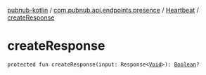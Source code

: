 [pubnub-kotlin](../../index.md) / [com.pubnub.api.endpoints.presence](../index.md) / [Heartbeat](index.md) / [createResponse](./create-response.md)

# createResponse

`protected fun createResponse(input: Response<`[`Void`](https://docs.oracle.com/javase/6/docs/api/java/lang/Void.html)`>): `[`Boolean`](https://kotlinlang.org/api/latest/jvm/stdlib/kotlin/-boolean/index.html)`?`